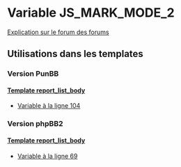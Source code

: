 # Variable JS_MARK_MODE_2
[Explication sur le forum des forums](http://forum.forumactif.com/t294113-listing-des-variables#JS_MARK_MODE_2)
## Utilisations dans les templates
### Version PunBB
#### [Template report_list_body](punbb/report_list_body.md)
* [Variable à la ligne 104](../punbb/report_list_body.tpl#L104)
### Version phpBB2
#### [Template report_list_body](subsilver/report_list_body.md)
* [Variable à la ligne 69](../subsilver/report_list_body.tpl#L69)